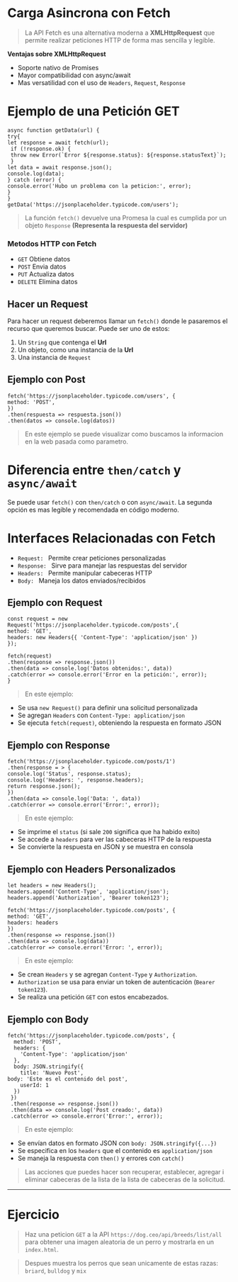 # Carga Asincrona con Fetch

> La API Fetch es una alternativa moderna a  **XMLHttpRequest** que permite realizar peticiones HTTP de forma mas sencilla y legible.  

**Ventajas sobre XMLHttpRequest**

 - Soporte nativo de Promises
 - Mayor compatibilidad con async/await
 - Mas versatilidad con el uso de `Headers`, `Request`, `Response`

# Ejemplo de una Petición GET
		    

    async function getData(url) {
    try{
    let response = await fetch(url);
     if (!response.ok) {
     throw new Error(`Error ${response.status}: ${response.statusText}`);
     }
    let data = await response.json();
    console.log(data);
    } catch (error) {
    console.error('Hubo un problema con la peticion:', error);
    }
    }
    getData('https://jsonplaceholder.typicode.com/users');

    

> La función `fetch()` devuelve una Promesa la cual es cumplida por un objeto `Response` **(Representa la respuesta del servidor)**

### Metodos HTTP con Fetch

 - `GET` Obtiene datos
 - `POST` Envia datos
 - `PUT` Actualiza datos
 - `DELETE` Elimina datos

## Hacer un Request

Para hacer un request deberemos llamar un `fetch()` donde le pasaremos el recurso que queremos buscar. Puede ser uno de estos:


 1. Un `String` que contenga el **Url**
 2. Un objeto, como una instancia de la **Url**
 3. Una instancia de `Request`
 
## Ejemplo con Post

    fetch('https://jsonplaceholder.typicode.com/users', {
    method: 'POST',
    })
    .then(respuesta => respuesta.json())
    .then(datos => console.log(datos))

 > En este ejemplo se puede visualizar como buscamos la informacion en la web pasada como parametro. 

# Diferencia entre `then/catch` y `async/await`

Se puede usar `fetch()` con `then/catch` o con `async/await`. La segunda opción es mas legible y recomendada en código moderno.

# Interfaces Relacionadas con Fetch

 - `Request: ` Permite crear peticiones personalizadas
 - `Response: `  Sirve para manejar las respuestas del servidor
 - `Headers: ` Permite manipular cabeceras HTTP
 -  `Body: `  Maneja los datos enviados/recibidos
## Ejemplo con Request

    const request = new Request('https://jsonplaceholder.typicode.com/posts',{
    method: 'GET',
    headers: new Headers{{ 'Content-Type': 'application/json' })
    });
    
    fetch(request)
    .then(response => response.json())
    .then(data => console.log('Datos obtenidos:', data))
    .catch(error => console.error('Error en la petición:', error));
    }

> En este ejemplo:
- Se usa `new Request()` para definir una solicitud personalizada
- Se agregan `Headers` con `Content-Type: application/json`
- Se ejecuta `fetch(request)`, obteniendo la respuesta en formato JSON
    

## Ejemplo con Response

    fetch('https://jsonplaceholder.typicode.com/posts/1')
    .then(response = > {
    console.log('Status', response.status);
    console.log('Headers: ', response.headers);
    return response.json();
    })
    .then(data => console.log('Data: ', data))
    .catch(error => console.error('Error:', error));

> En este ejemplo:
- Se imprime el `status` (si sale `200` significa que ha habido exito)
- Se accede a `headers` para ver las cabeceras HTTP de la respuesta
- Se convierte la respuesta en JSON y se muestra en consola

## Ejemplo con Headers Personalizados

    let headers = new Headers();
    headers.append('Content-Type', 'application/json');
    headers.append('Authorization', 'Bearer token123');
    
    fetch('https://jsonplaceholder.typicode.com/posts', {
    method: 'GET',
    headers: headers
    })
    .then(response => response.json())
    .then(data => console.log(data))
    .catch(error => console.error('Error: ', error));
    
> En este ejemplo:
- Se crean `Headers` y se agregan `Content-Type` y `Authorization`.
- `Authorization` se usa para enviar un token de autenticación (`Bearer token123`).
- Se realiza una petición `GET` con estos encabezados.

## Ejemplo con Body

    fetch('https://jsonplaceholder.typicode.com/posts', {
      method: 'POST',
      headers: {
        'Content-Type': 'application/json'
      },
      body: JSON.stringify({
        title: 'Nuevo Post',
	body: 'Este es el contenido del post',
        userId: 1
      })
     })
     .then(response => response.json())
     .then(data => console.log('Post creado:', data))
     .catch(error => console.error('Error:', error));

> En este ejemplo:
- Se envían datos en formato JSON con `body: JSON.stringify({...})`
- Se especifica en los `headers` que el contenido es `application/json`
- Se maneja la respuesta con `then()` y errores con `catch()`

> Las acciones que puedes hacer son recuperar, establecer, agregar i eliminar cabeceras de la lista de la lista de cabeceras de la solicitud.

---

# Ejercicio 

> Haz una peticion `GET` a la API `https://dog.ceo/api/breeds/list/all` para obtener una imagen aleatoria de un perro y mostrarla en un `index.html`. 

> Despues muestra los perros que sean unicamente de estas razas: `briard`, `bulldog` y `mix`

  


 



